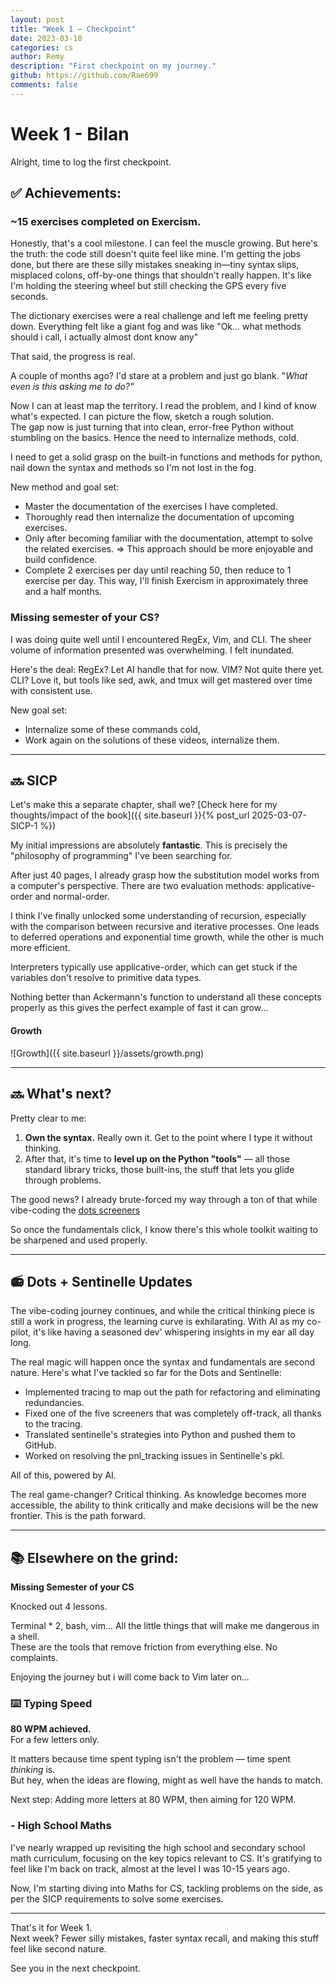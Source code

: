 ```yaml
---
layout: post
title: "Week 1 — Checkpoint"
date: 2023-03-10
categories: cs 
author: Remy
description: "First checkpoint on my journey."
github: https://github.com/Rae699
comments: false
---
```


# Week 1 - Bilan

Alright, time to log the first checkpoint.


## ✅ Achievements:

### ~15 exercises completed on Exercism.  
Honestly, that's a cool milestone. I can feel the muscle growing. 
But here's the truth: the code still doesn't quite feel like mine. I'm getting the jobs done, but there are these silly mistakes sneaking in—tiny syntax slips, misplaced colons, off-by-one things that shouldn't really happen. 
It's like I'm holding the steering wheel but still checking the GPS every five seconds.

The dictionary exercises were a real challenge and left me feeling pretty down.
Everything felt like a giant fog and was like "Ok... what methods should i call, i actually almost dont know any"

That said, the progress is real.  

A couple of months ago? I'd stare at a problem and just go blank. "_What even is this asking me to do?"_  

Now I can at least map the territory. I read the problem, and I kind of know what's expected. I can picture the flow, sketch a rough solution.  
The gap now is just turning that into clean, error-free Python without stumbling on the basics.
Hence the need to internalize methods, cold.

I need to get a solid grasp on the built-in functions and methods for python, nail down the syntax and methods so I'm not lost in the fog.

New method and goal set:
- Master the documentation of the exercises I have completed.
- Thoroughly read then internalize the documentation of upcoming exercises.
- Only after becoming familiar with the documentation, attempt to solve the related exercises. => This approach should be more enjoyable and build confidence.
- Complete 2 exercises per day until reaching 50, then reduce to 1 exercise per day. This way, I'll finish Exercism in approximately three and a half months.


### Missing semester of your CS? 
I was doing quite well until I encountered RegEx, Vim, and CLI.
The sheer volume of information presented was overwhelming.
I felt inundated. 

Here's the deal: RegEx? Let AI handle that for now. 
VIM? Not quite there yet.
CLI? Love it, but tools like sed, awk, and tmux will get mastered over time with consistent use.

New goal set:
- Internalize some of these commands cold,
- Work again on the solutions of these videos, internalize them.


---

## 🔜 SICP

Let's make this a separate chapter, shall we? [Check here for my thoughts/impact of the book]({{ site.baseurl }}{% post_url 2025-03-07-SICP-1 %})

My initial impressions are absolutely **fantastic**.
This is precisely the "philosophy of programming" I've been searching for.

After just 40 pages, I already grasp how the substitution model works from a computer's perspective.
There are two evaluation methods: applicative-order and normal-order.

I think I've finally unlocked some understanding of recursion, especially with the comparison between recursive and iterative processes.
One leads to deferred operations and exponential time growth, while the other is much more efficient.

Interpreters typically use applicative-order, which can get stuck if the variables don't resolve to primitive data types.

Nothing better than Ackermann's function to understand all these concepts properly as this gives the perfect example of fast it can grow... 

#### Growth
![Growth]({{ site.baseurl }}/assets/growth.png)


---

## 🔜 What's next?

Pretty clear to me:
1. **Own the syntax.** Really own it. Get to the point where I type it without thinking.
2. After that, it's time to **level up on the Python "tools"** — all those standard library tricks, those built-ins, the stuff that lets you glide through problems.

The good news? I already brute-forced my way through a ton of that while vibe-coding the [dots screeners](https://github.com/Rae699/Dots)  

So once the fundamentals click, I know there's this whole toolkit waiting to be sharpened and used properly.


---

## 📻 Dots + Sentinelle Updates

The vibe-coding journey continues, and while the critical thinking piece is still a work in progress, the learning curve is exhilarating. 
With AI as my co-pilot, it's like having a seasoned dev' whispering insights in my ear all day long.

The real magic will happen once the syntax and fundamentals are second nature. Here's what I've tackled so far for the Dots and Sentinelle:
- Implemented tracing to map out the path for refactoring and eliminating redundancies.
- Fixed one of the five screeners that was completely off-track, all thanks to the tracing.
- Translated sentinelle's strategies into Python and pushed them to GitHub.
- Worked on resolving the pnl_tracking issues in Sentinelle's pkl.

All of this, powered by AI.

The real game-changer? Critical thinking. 
As knowledge becomes more accessible, the ability to think critically and make decisions will be the new frontier.
This is the path forward.



---

## 📚 Elsewhere on the grind:

**Missing Semester of your CS** 

Knocked out 4 lessons.  

Terminal * 2, bash, vim... All the little things that will make me dangerous in a shell.  
These are the tools that remove friction from everything else. 
No complaints. 

Enjoying the journey but i will come back to Vim later on...

### ⌨️ Typing Speed

**80 WPM achieved.**  
For a few letters only.

It matters because time spent typing isn't the problem — time spent _thinking_ is.  
But hey, when the ideas are flowing, might as well have the hands to match.

Next step: Adding more letters at 80 WPM, then aiming for 120 WPM. 

### - High School Maths
I've nearly wrapped up revisiting the high school and secondary school math curriculum, focusing on the key topics relevant to CS.
It's gratifying to feel like I'm back on track, almost at the level I was 10-15 years ago.

Now, I'm starting diving into Maths for CS, tackling problems on the side, as per the SICP requirements to solve some exercises. 


---

That's it for Week 1.  
Next week? Fewer silly mistakes, faster syntax recall, and making this stuff feel like second nature.

See you in the next checkpoint.
